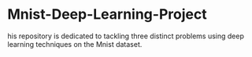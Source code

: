 # Mnist-Deep-Learning-Project
his repository is dedicated to tackling three distinct problems using deep learning techniques on the Mnist dataset.
